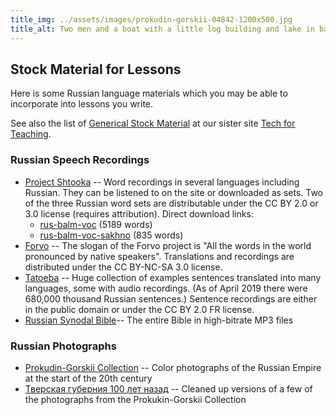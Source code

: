```yaml
---
title_img: ../assets/images/prokudin-gorskii-04842-1200x500.jpg
title_alt: Two men and a boat with a little log building and lake in background
---
```

## Stock Material for Lessons

Here is some Russian language materials which you may be able to incorporate
into lessons you write.

See also the list of [Generical Stock Material](https://tech-for-teaching.nuhub.net/stock-material)
at our sister site [Tech for Teaching](https://tech-for-teaching.nuhub.net).

### Russian Speech Recordings
* [Project Shtooka](http://shtooka.net/overview.php?lang=rus) --
	Word recordings in several languages including Russian. They can
	be listened to on the site or downloaded as sets. Two of the
	three Russian word sets are distributable under the CC BY 2.0
	or 3.0 license (requires attribution). Direct download links:
  * [rus-balm-voc](http://download.shtooka.net/rus-balm-voc_flac.tar) (5189 words)
  * [rus-balm-voc-sakhno](http://download.shtooka.net/rus-balm-voc-sakhno_flac.tar) (835 words)
* [Forvo](https://forvo.com/) --
	The slogan of the Forvo project is "All the words in the world pronounced
	by native speakers".  Translations and recordings are distributed under
	the CC BY-NC-SA 3.0 license.
* [Tatoeba](https://tatoeba.org/eng/) --
	Huge collection of examples sentences translated into many languages,
	some with audio recordings. (As of April 2019 there were 680,000
	thousand Russian sentences.) Sentence recordings are either in the
	public domain or under the CC BY 2.0 FR license.
* [Russian Synodal Bible](http://www.blagovestnik.org/bible/blag320.htm)--
	The entire Bible in high-bitrate MP3 files

### Russian Photographs
* [Prokudin-Gorskii Collection](http://www.loc.gov/pictures/collection/prok/) --
	Color photographs of the Russian Empire at the start of the 20th century
* [Тверская губерния 100 лет назад](https://olegfrolov.livejournal.com/124176.html) --
	Cleaned up versions of a few of the photographs from the
	Prokukin-Gorskii Collection

